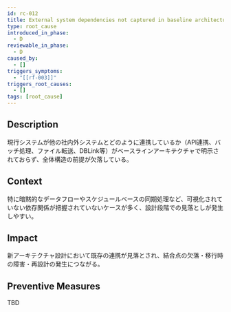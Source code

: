 ```yaml
---
id: rc-012
title: External system dependencies not captured in baseline architecture
type: root_cause
introduced_in_phase:
  - D
reviewable_in_phase:
  - D
caused_by:
  - []
triggers_symptoms:
  - "[[rf-003]]"
triggers_root_causes:
  - []
tags: [root_cause]
---
```


## Description
現行システムが他の社内外システムとどのように連携しているか（API連携、バッチ処理、ファイル転送、DBLink等）がベースラインアーキテクチャで明示されておらず、全体構造の前提が欠落している。

## Context
特に暗黙的なデータフローやスケジュールベースの同期処理など、可視化されていない依存関係が把握されていないケースが多く、設計段階での見落としが発生しやすい。

## Impact
新アーキテクチャ設計において既存の連携が見落とされ、結合点の欠落・移行時の障害・再設計の発生につながる。

## Preventive Measures
TBD